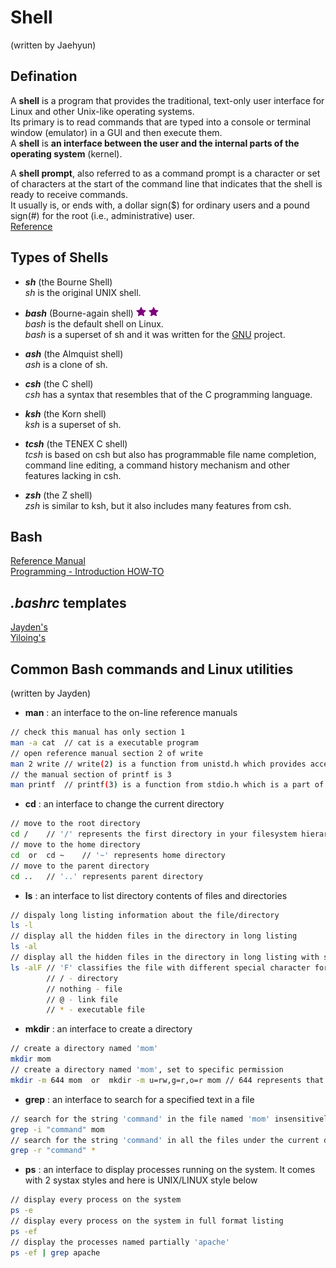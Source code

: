 # Shell 
(written by Jaehyun)  
## Defination
A **shell** is a program that provides the traditional, text-only user interface for Linux and other Unix-like operating systems.  
Its primary is to read commands that are typed into a console or terminal window (emulator) in a GUI and then execute them.  
A **shell** is **an interface between the user and the internal parts of the operating system** (kernel). 
  
A **shell prompt**, also referred to as a command prompt is a character or set of characters at the start of the command line that indicates that the shell is ready to receive commands.  
It usually is, or ends with, a dollar sign($) for ordinary users and a pound sign(#) for the root (i.e., administrative) user.  
[Reference](http://www.linfo.org/shell.html)  

## Types of Shells
* **_sh_** (the Bourne Shell)  
_sh_ is the original UNIX shell.  

* **_bash_** (Bourne-again shell)  ![](./star.png "important!") ![](./star.png "important!")  
_bash_ is the default shell on Linux.  
_bash_ is a superset of sh and it was written for the [GNU](https://www.gnu.org/home.en.html) project.  

* **_ash_** (the Almquist shell)  
_ash_ is a clone of sh.  

* **_csh_** (the C shell)  
_csh_ has a syntax that resembles that of the C programming language.  

* **_ksh_** (the Korn shell)  
_ksh_ is a superset of sh.  

* **_tcsh_** (the TENEX C shell)  
_tcsh_ is based on csh but also has programmable file name completion, command line editing, a command history mechanism and other features lacking in csh.  

* **_zsh_** (the Z shell)  
_zsh_ is similar to ksh, but it also includes many features from csh.  

## Bash
[Reference Manual](https://tiswww.case.edu/php/chet/bash/bashref.html#Shell-Syntax)  
[Programming - Introduction HOW-TO](http://tldp.org/HOWTO/Bash-Prog-Intro-HOWTO.html)  

## _.bashrc_ templates
[Jayden's]()  
[Yiloing's]()  

## Common Bash commands and Linux utilities
(written by Jayden)  
* **man** : an interface to the on-line reference manuals
```bash
// check this manual has only section 1  
man -a cat	// cat is a executable program  
// open reference manual section 2 of write  
man 2 write	// write(2) is a function from unistd.h which provides access to the POSIX operating system API.  
// the manual section of printf is 3  
man printf	// printf(3) is a function from stdio.h which is a part of C library to perform Input/Output operations.  
```

* **cd** : an interface to change the current directory
```bash
// move to the root directory
cd /	// '/' represents the first directory in your filesystem hierarchy  
// move to the home directory
cd	or	cd ~	// '~' represents home directory  
// move to the parent directory
cd ..	// '..' represents parent directory  
```

* **ls** : an interface to list directory contents of files and directories
```bash
// dispaly long listing information about the file/directory
ls -l
// display all the hidden files in the directory in long listing  
ls -al
// display all the hidden files in the directory in long listing with special character
ls -alF	// 'F' classifies the file with different special character for different kind of files
		// / - directory
		// nothing - file
		// @ - link file
		// * - executable file
```

* **mkdir** : an interface to create a directory
```bash
// create a directory named 'mom'
mkdir mom  
// create a directory named 'mom', set to specific permission  
mkdir -m 644 mom  or  mkdir -m u=rw,g=r,o=r mom	// 644 represents that the user can read and write, and group and others can only read  
```

* **grep** : an interface to search for a specified text in a file
```bash
// search for the string 'command' in the file named 'mom' insensitively
grep -i "command" mom
// search for the string 'command' in all the files under the current directory 
grep -r "command" *  
```

* **ps** : an interface to display processes running on the system. It comes with 2 systax styles and here is UNIX/LINUX style below
```bash
// display every process on the system
ps -e
// display every process on the system in full format listing  
ps -ef
// display the processes named partially 'apache'
ps -ef | grep apache
```
